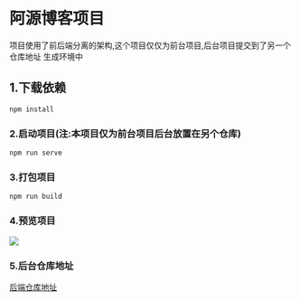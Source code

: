 # 阿源博客项目
项目使用了前后端分离的架构,这个项目仅仅为前台项目,后台项目提交到了另一个仓库地址
生成环境中
## 1.下载依赖
```
npm install
```

### 2.启动项目(注:本项目仅为前台项目后台放置在另个仓库)
```
npm run serve
```

### 3.打包项目
```
npm run build
```
### 4.预览项目
![](https://cdn.jsdelivr.net/gh/ayuan-cyh/picbed@main/img/16411167142781641116714258.png)
### 5.后台仓库地址
[后端仓库地址](https://github.com/ayuan-cyh/blogServer)


